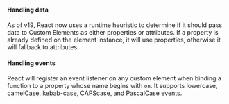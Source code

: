 <h4 id="react-handling-data">Handling data</h4>

As of v19, React now uses a runtime heuristic to determine if it should pass data to Custom Elements as either properties or attributes. If a property is already defined on the element instance, it will use properties, otherwise it will fallback to attributes.

<h4 id="react-handling-events">Handling events</h4>

React will register an event listener on any custom element when binding a function to a property whose name begins with <code>on</code>. It supports lowercase, camelCase, kebab-case, CAPScase, and PascalCase events.
